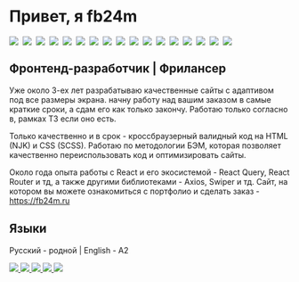 # Привет, я fb24m

<div style="display:flex;gap:8px;flex-wrap:wrap">
<img src="https://img.shields.io/badge/HTML5-e54c21">
<img src="https://img.shields.io/badge/NunJucks-1e9632">
<img src="https://img.shields.io/badge/CSS3-214ce5">
<img src="https://img.shields.io/badge/SCSS-cc6699">
  <img src="https://img.shields.io/badge/WordPress-3858E9">
<img src="https://img.shields.io/badge/Gulp-cf4647">
<img src="https://img.shields.io/badge/JavaScript-f7e018">
<img src="https://img.shields.io/badge/TypeScript-2d79c7">
  <img src="https://img.shields.io/badge/ESLint-4B32C3">
<img src="https://img.shields.io/badge/WebPack-8dd4fa">
<img src="https://img.shields.io/badge/BEM-7ac144">
<img src="https://img.shields.io/badge/React-4fafc9">
<img src="https://img.shields.io/badge/React_Query-f0513c">
<img src="https://img.shields.io/badge/Axios-671ddf">
<img src="https://img.shields.io/badge/Vite-f2a000">
<img src="https://img.shields.io/badge/Next.js-000000">
<img src="https://img.shields.io/badge/Git-f64d27">
</div>


## Фронтенд-разработчик | Фрилансер
Уже около 3-ех лет разрабатываю качественные сайты с адаптивом под все размеры экрана. начну работу над  вашим заказом в самые краткие сроки, а сдам его как только закончу. Работаю только согласно в, рамках ТЗ если оно есть.

Только качественно и в срок - кроссбраузерный валидный код на HTML (NJK) и CSS (SCSS). Работаю по методологии БЭМ, которая позволяет качественно переиспользовать код и оптимизировать сайты.

Около года опыта работы с React и его экосистемой - React Query, React Router и тд, а также другими библиотеками - Axios, Swiper и тд. Сайт, на котором вы можете ознакомиться с портфолио и сделать заказ - https://fb24m.ru

## Языки
Русский - родной | English - A2

<div>
  <a href="https://tenchat.ru/fb24m" target="_blank"> 
    <img src="https://github.com/fb24m/fb24m/assets/103760918/f6d5aac7-1e64-4cd5-ae1d-273e2121114d">
    </a>
  <a href="https://fb24m.ru/" target="_blank"> 
    <img src="https://github.com/fb24m/fb24m/assets/103760918/2810661f-c46c-480f-883d-887880cbf42d">
  </a>
   <a href="https://kwork.ru/user/fb24m" target="_blank"> 
    <img src="https://github.com/fb24m/fb24m/assets/103760918/45d6013d-0616-4e08-81a2-e1ea5aba5843">
  </a>
  <a href="https://t.me/fb24m" target="_blank"> 
    <img src="https://github.com/fb24m/fb24m/assets/103760918/aa6efd93-e426-4820-9abb-fbf810167e9b">
  </a>
  <a href="mailto:hello@fb24m.ru"> 
    <img src="https://github.com/fb24m/fb24m/assets/103760918/cd44e672-302c-4572-8588-85dc835aaca9">
  </a>
</div>
